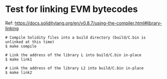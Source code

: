 # Test for linking EVM bytecodes
Ref: https://docs.soliditylang.org/en/v0.8.7/using-the-compiler.html#library-linking

```
# Compile Solidity files into a build directory (build/C.bin is unlinked at this time)
$ make compile

# Link the address of the library L into build/C.bin in-place
$ make link1

# Link the address of the library L2 into build/C.bin in-place
$ make link2
```
